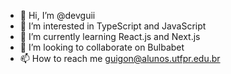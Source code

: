 - 👋 Hi, I’m @devguii
- 👀 I’m interested in TypeScript and JavaScript
- 🌱 I’m currently learning React.js and Next.js
- 💞️ I’m looking to collaborate on Bulbabet
- 📫 How to reach me guigon@alunos.utfpr.edu.br
